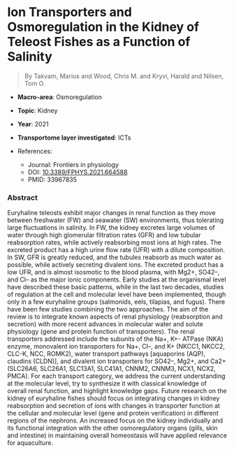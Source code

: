 # Ion Transporters and Osmoregulation in the Kidney of Teleost Fishes as a Function of Salinity

> By Takvam, Marius and Wood, Chris M. and Kryvi, Harald and Nilsen, Tom O.

- **Macro-area**: Osmoregulation
- **Topic**: Kidney
- **Year**: 2021
- **Transportome layer investigated**: ICTs

- References:
  - Journal: Frontiers in physiology
  - DOI: [10.3389/FPHYS.2021.664588](https://doi.org/10.3389/FPHYS.2021.664588)
  - PMID: 33967835

### Abstract

Euryhaline teleosts exhibit major changes in renal function as they move between freshwater (FW) and seawater (SW) environments, thus tolerating large fluctuations in salinity. In FW, the kidney excretes large volumes of water through high glomerular filtration rates (GFR) and low tubular reabsorption rates, while actively reabsorbing most ions at high rates. The excreted product has a high urine flow rate (UFR) with a dilute composition. In SW, GFR is greatly reduced, and the tubules reabsorb as much water as possible, while actively secreting divalent ions. The excreted product has a low UFR, and is almost isosmotic to the blood plasma, with Mg2+, SO42–, and Cl– as the major ionic components. Early studies at the organismal level have described these basic patterns, while in the last two decades, studies of regulation at the cell and molecular level have been implemented, though only in a few euryhaline groups (salmonids, eels, tilapias, and fugus). There have been few studies combining the two approaches. The aim of the review is to integrate known aspects of renal physiology (reabsorption and secretion) with more recent advances in molecular water and solute physiology (gene and protein function of transporters). The renal transporters addressed include the subunits of the Na+, K+- ATPase (NKA) enzyme, monovalent ion transporters for Na+, Cl–, and K+ (NKCC1, NKCC2, CLC-K, NCC, ROMK2), water transport pathways [aquaporins (AQP), claudins (CLDN)], and divalent ion transporters for SO42–, Mg2+, and Ca2+ (SLC26A6, SLC26A1, SLC13A1, SLC41A1, CNNM2, CNNM3, NCX1, NCX2, PMCA). For each transport category, we address the current understanding at the molecular level, try to synthesize it with classical knowledge of overall renal function, and highlight knowledge gaps. Future research on the kidney of euryhaline fishes should focus on integrating changes in kidney reabsorption and secretion of ions with changes in transporter function at the cellular and molecular level (gene and protein verification) in different regions of the nephrons. An increased focus on the kidney individually and its functional integration with the other osmoregulatory organs (gills, skin and intestine) in maintaining overall homeostasis will have applied relevance for aquaculture.
